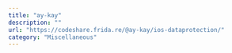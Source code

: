 ```yaml
---
title: "ay-kay"
description: ""
url: "https://codeshare.frida.re/@ay-kay/ios-dataprotection/"
category: "Miscellaneous"
---
```

